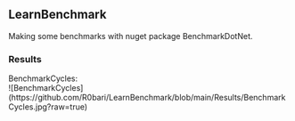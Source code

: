 <h2>LearnBenchmark</h2>
Making some benchmarks with nuget package BenchmarkDotNet.

<h3>Results</h3>
BenchmarkCycles:</br>
![BenchmarkCycles](https://github.com/R0bari/LearnBenchmark/blob/main/Results/BenchmarkCycles.jpg?raw=true)
